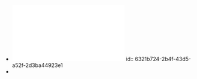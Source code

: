 - ![Writing Academic English.pdf](../assets/Writing_Academic_English_1663153984736_0.pdf)
  id:: 6321b724-2b4f-43d5-a52f-2d3ba44923e1
-